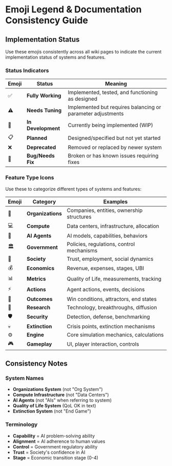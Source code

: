 # Emoji Legend & Documentation Consistency Guide

## Implementation Status

Use these emojis consistently across all wiki pages to indicate the current implementation status of systems and features.

### Status Indicators

| Emoji | Status | Meaning |
|-------|--------|---------|
| ✅ | **Fully Working** | Implemented, tested, and functioning as designed |
| ⚠️ | **Needs Tuning** | Implemented but requires balancing or parameter adjustments |
| 🚧 | **In Development** | Currently being implemented (WIP) |
| 📋 | **Planned** | Designed/specified but not yet started |
| ❌ | **Deprecated** | Removed or replaced by newer system |
| 🔧 | **Bug/Needs Fix** | Broken or has known issues requiring fixes |

### Feature Type Icons

Use these to categorize different types of systems and features:

| Emoji | Category | Examples |
|-------|----------|----------|
| 🏢 | **Organizations** | Companies, entities, ownership structures |
| 💻 | **Compute** | Data centers, infrastructure, allocation |
| 🤖 | **AI Agents** | AI models, capabilities, behaviors |
| 🏛️ | **Government** | Policies, regulations, control mechanisms |
| 👥 | **Society** | Trust, employment, social dynamics |
| 💰 | **Economics** | Revenue, expenses, stages, UBI |
| 📊 | **Metrics** | Quality of Life, measurements, tracking |
| ⚡ | **Actions** | Agent actions, events, decisions |
| 🎯 | **Outcomes** | Win conditions, attractors, end states |
| 🔬 | **Research** | Technology, breakthroughs, diffusion |
| 🛡️ | **Security** | Detection, defense, benchmarking |
| 💀 | **Extinction** | Crisis points, extinction mechanisms |
| ⚙️ | **Engine** | Core simulation mechanics, calculations |
| 🎮 | **Gameplay** | UI, player interaction, controls |

## Consistency Notes

### System Names
- **Organizations System** (not "Org System")
- **Compute Infrastructure** (not "Data Centers")
- **AI Agents** (not "AIs" when referring to system)
- **Quality of Life System** (QoL OK in text)
- **Extinction System** (not "End Game")

### Terminology
- **Capability** = AI problem-solving ability
- **Alignment** = AI adherence to human values
- **Control** = Government regulatory ability
- **Trust** = Society's confidence in AI
- **Stage** = Economic transition stage (0-4)
